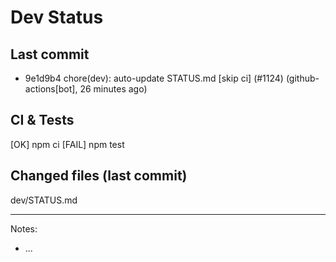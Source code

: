 # Dev Status

## Last commit
- 9e1d9b4 chore(dev): auto-update STATUS.md [skip ci] (#1124) (github-actions[bot], 26 minutes ago)
## CI & Tests
[OK] npm ci
[FAIL] npm test

## Changed files (last commit)
dev/STATUS.md

---
Notes:
- ...
